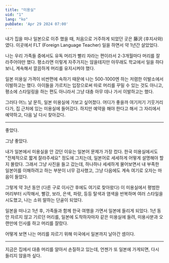 ```yaml
---
title: "미용실"
uid: "1"
lang: "ko"
pubDate: 'Apr 29 2024 07:00'
---
```



내가 집을 떠나 일본으로 이주 했을 때, 처음으로 거주하게 되었던 곳은 藤沢 (후지사와)였다.
이곳에서 FLT (Foreign Language Teacher) 일을 하면서 약 1년간 살았었다.

나는 우리 가족들 중에서도 유독 머리가 빨리 자라는 편이라서 2-3개월마다 머리를 잘라주어야만 했다. 평소라면 이렇게 자주가지는 않을테지만 아무래도 학교에서 일을 하다 보니, 계속해서 깔끔하게 머리를 유지시켜야 했다.

일본 미용실 가격이 비싼편에 속하기 때문에 나는 500-1000엔 하는 저렴한 이발소에서 이발하고는 했다. 아이들을 가르치는 입장으로써 따로 머리를 꾸밀 수 있는 것도 아니고, 평소에 스타일링을 하는 편도 아니라서 그냥 대충 아무 데나 가서 이발하고는 했다.

그러다 어느 날 문득, 일본 미용실에 가보고 싶어졌다. 어디가 좋을까 여기저기 기웃거리다가, 집 근처에 있는 미용실에 들어갔다. 하지만 예약을 해야 한다고 해서 그 자리에서 예약하고, 다음 날 다시 찾아갔다.

---

좋았다. 

그냥 좋았다.

내가 일본에서 미용실을 안 갔던 이유는 일본어 문제가 가장 컸다. 한국 미용실에서도 "전체적으로 짧게 잘라주세요" 정도에 그치는데, 일본어로 세세하게 어떻게 설명해야 할지 몰랐다. 그래서 그냥 사진을 들고 갔는데, 하나하나 세세하게 물어보면서 내 부족한 일본어를 이해하려고 하는 부분이 너무 감사했고, 그냥 다음에도 계속 여기로 오자는 마음이 들었다.

그렇게 약 3년 동안 (다른 구로 이사간 후에도 여기로 찾아왔다) 이 미용실에서 평범한 머리부터 시작해서, 빨강, 보라, 은색, 파랑, 등등 탈색과 염색을 반복하며 여러 스타일을 시도했고, 나는 소위 말하는 단골이 되었다.

일본을 떠나고 1년 후, 가족들과 함께 한국 여행을 가면서 일본에 들리게 되었다. 
1년 동안 자르지 않고 기르던 머리를, 일본에 도착하자마자 같은 미용실에 들려, 미용사분과 오랜만에 인사를 하고 머리를 잘랐다.

어떻게 보면 나는 머리를 자르기 위해 미국에서 일본까지 날아간 셈이다.

---

지금은 집에서 대충 머리를 알아서 손질하고 있는데, 언젠가 또 일본에 가게되면, 다시 들리지 않을까 싶다.
